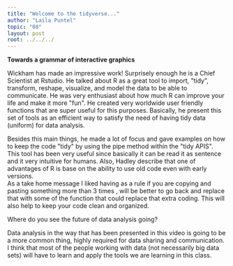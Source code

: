 ```yaml
---
title: "Welcome to the tidyverse..."
author: "Laila Puntel"
topic: "08"
layout: post
root: ../../../
---
```


**Towards a grammar of interactive graphics**

Wickham has made an impressive work! Surprisely enough he is a Chief Scientist at Rstudio. He talked about R as a great tool to import, "tidy", transform, reshape, visualize, and model the data to be able to communicate. He was very enthusiast about how much R can improve your life and make it more "fun". He created very worldwide user friendly functions that are super useful for this purposes. Basically, he present this set of tools as an efficient way to satisfy the need of having tidy data (uniform) for data analysis. 

Besides this main things, he made a lot of focus and gave examples on how to keep the code "tidy" by using the pipe method within the "tidy APIS". This tool has been very useful since basically it can be read it as sentence and it very intuitive for humans. Also, Hadley describe that one of advantages of R is base on the ability to use old code even with early versions.   
As a take home message I liked having as a rule if you are copying and pasting something more than 3 times , will be better to go back and replace that with some of the function that could replace that extra coding. This will also help to keep your code clean and organized.


Where do you see the future of data analysis going?

Data analysis in the way that has been presented in this video is going to be a more common thing, highly required for data sharing and communication. I think that most of the people working with data (not necessarily big data sets) will have to learn and apply the tools we are learning in this class.

